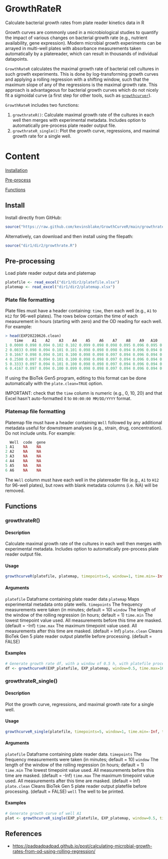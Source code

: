 # GrowthRateR
Calculate bacterial growth rates from plate reader kinetics data in R

Growth curves are commonly used in a microbiological studies to quantify the impact of various changes on bacterial growth rate (e.g., nutrient availability, gene expression). Modern microbial growth experiments can be arrayed in multi-well plates with absorbance measurements taken automatically by a platereader, which can result in thousands of individual datapoints.

`GrowthRateR` calculates the maximal growth rate of bacterial cell cultures in such growth experiments. This is done by log-transforming growth curves and applying a rolling regression with a shifting window, such that the maximum slope of any of the regressions is the maximal growth rate. This approach is advantageous for bacterial growth curves which do not nicely fit a sigmoidal curve (a first step for other tools, such as [`growthcurver`](https://www.rdocumentation.org/packages/growthcurver/versions/0.3.1#)).

`GrowthRateR` includes two functions:

1. `growthrateR()`: Calculate maximal growth rate of the cultures in each well then merges with experimental metadata. Includes option to automatically pre-process plate reader output file. 
2. `growthrateR_single()`: Plot the growth curve, regressions, and maximal growth rate for a single well.


# Content

[Installation](#install)

[Pre-process](#pre-processing)

[Functions](#functions)

## Install

Install directly from GitHub:
```r
source("https://raw.github.com/kevinsblake/GrowthCurveR/main/growthrate.R")
```

Alternatively, can download and then install using the filepath:
```r
source("dir1/dir2/growthrate.R")
```

## Pre-processing

Load plate reader output data and platemap

```r
platefile <- read_excel("dir1/dir2/platefile.xlsx")
platemap <- read_excel("dir1/dir2/platemap.xlsx")

```

### Plate file formatting

Plate files must have a header containing: `time`, then each well (e.g., `A1` to `H12` for 96-well plates). The rows below contain the time of each measurement in hours (starting with zero) and the OD reading for each well. For example:

```r
> head(EXP20220626.clean)
    time    A1    A2    A3    A4    A5    A6    A7    A8    A9   A10   A11   A12    B1    B2    B3    B4    B5    B6    B7
1 0.0000 0.098 0.094 0.102 0.102 0.099 0.098 0.098 0.095 0.096 0.095 0.097 0.100 0.095 0.129 0.122 0.119 0.124 0.122 0.124
2 0.0833 0.098 0.094 0.101 0.101 0.098 0.098 0.098 0.094 0.096 0.094 0.096 0.099 0.095 0.129 0.122 0.119 0.123 0.122 0.124
3 0.1667 0.098 0.094 0.101 0.100 0.098 0.098 0.097 0.094 0.096 0.094 0.095 0.099 0.094 0.129 0.123 0.119 0.124 0.123 0.124
4 0.2500 0.097 0.094 0.101 0.100 0.098 0.098 0.097 0.094 0.096 0.094 0.095 0.099 0.094 0.131 0.124 0.121 0.126 0.124 0.127
5 0.3333 0.097 0.094 0.101 0.100 0.098 0.098 0.097 0.094 0.096 0.094 0.095 0.099 0.094 0.134 0.127 0.123 0.128 0.126 0.128
6 0.4167 0.097 0.094 0.100 0.099 0.098 0.098 0.097 0.094 0.096 0.094 0.095 0.099 0.094 0.138 0.131 0.127 0.132 0.130 0.132
```

If using the BioTek Gen5 program, editing to this format can be done automatically with the `plate.clean=TRUE` option.

IMPORTANT: check that the `time` column is numeric (e.g., 0, 10, 20) and that Excel hasn't auto-formatted it to `00:00:00 MM/DD/YYYY` format.

### Platemap file formatting

Platemap file must have a header containing `Well` followed by any additional metadata useful for downstream analyses (e.g., strain, drug, concentration). Do not include units. For example:

```r
  Well  code  gene  
1 A1    NA    NA   
2 A2    NA    NA   
3 A3    NA    NA   
4 A4    NA    NA   
5 A5    NA    NA   
6 A6    NA    NA 
```

The `Well` column must have each well in the platereader file (e.g., `A1` to `H12` for 96-well plates), but rows with blank metadata columns (i.e. NA) will be removed.

## Functions

### growthrateR()

#### Description

Calculate maximal growth rate of the cultures in each well then merges with experimental metadata. Includes option to automatically pre-process plate reader output file. 

#### Usage

```r
growthcurveR(platefile, platemap, timepoints=5, window=1, time.min=-Inf, time.max=Inf, plate.clean=FALSE)
```

#### Arguments

`platefile`     Dataframe containing plate reader data
`platemap`      Maps experimental metadata onto plate wells.
`timepoints`    The frequency measurements were taken (in minutes; default = 10)
`window`        The length of the window of the rolling regression (in hours; default = 1)
`time.min`      The lowest timepoint value used. All measurements before this time are masked. (default = -Inf)
`time.max`      The maximum timepoint value used. All measurements after this time are masked. (default = Inf)
`plate.clean`   Cleans BioTek Gen 5 plate reader output platefile before processing. (default = FALSE)

#### Examples

```r
# Generate growth rate df, with a window of 0.5 h, with platefile processing, ignoring measurements after 16h
df <- growthcurveR(EXP_platefile, EXP_platemap, window=0.5, time.max=16, plate.clean=TRUE)
```

### growthrateR_single()

#### Description

Plot the growth curve, regressions, and maximal growth rate for a single well.

#### Usage

```r
growthcurveR_single(platefile, timepoints=5, window=1, time.min=-Inf, time.max=Inf, plate.clean=FALSE, well)
```

#### Arguments

`platefile`     Dataframe containing plate reader data.
`timepoints`    The frequency measurements were taken (in minutes; default = 10)
`window`        The length of the window of the rolling regression (in hours; default = 1)
`time.min`      The lowest timepoint value used. All measurements before this time are masked. (default = -Inf)
`time.max`      The maximum timepoint value used. All measurements after this time are masked. (default = Inf)
`plate.clean`   Cleans BioTek Gen 5 plate reader output platefile before processing. (default = FALSE)
`well`          The well to be printed.

#### Examples

```r
# Generate growth curve of well A1
plot <- growthcurveR_single(EXP_platefile, EXP_platemap, window=0.5, time.max=16, plate.clean=TRUE, well="A1")
```

## References

- https://padpadpadpad.github.io/post/calculating-microbial-growth-rates-from-od-using-rolling-regression/
